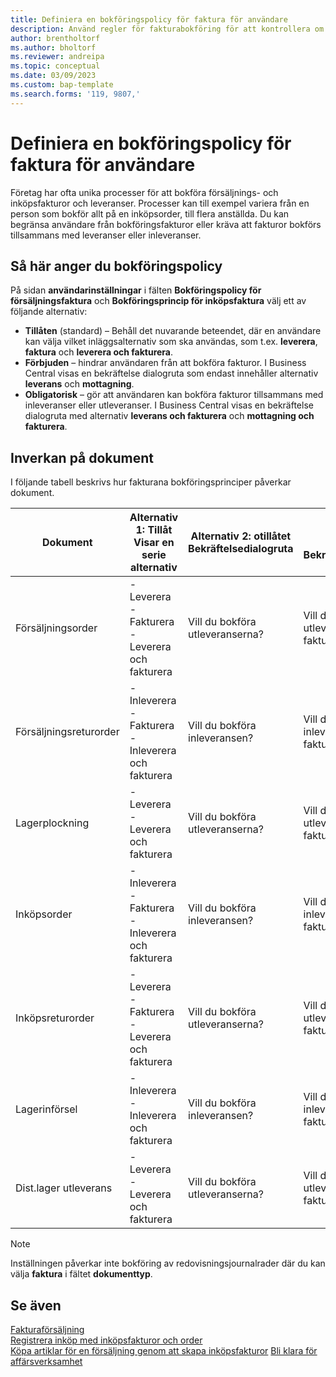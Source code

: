 ```yaml
---
title: Definiera en bokföringspolicy för faktura för användare
description: Använd regler för fakturabokföring för att kontrollera om en användare kan bokföra försäljnings- och inköpsfakturor.
author: brentholtorf
ms.author: bholtorf
ms.reviewer: andreipa
ms.topic: conceptual
ms.date: 03/09/2023
ms.custom: bap-template
ms.search.forms: '119, 9807,'
---
```


# <a name="define-an-invoice-posting-policy-for-users"></a>Definiera en bokföringspolicy för faktura för användare

Företag har ofta unika processer för att bokföra försäljnings- och inköpsfakturor och leveranser. Processer kan till exempel variera från en person som bokför allt på en inköpsorder, till flera anställda. Du kan begränsa användare från bokföringsfakturor eller kräva att fakturor bokförs tillsammans med leveranser eller inleveranser.

## <a name="to-specify-a-posting-policy"></a>Så här anger du bokföringspolicy

På sidan **användarinställningar** i fälten **Bokföringspolicy för försäljningsfaktura** och **Bokföringsprincip för inköpsfaktura** välj ett av följande alternativ:

* **Tillåten** (standard) – Behåll det nuvarande beteendet, där en användare kan välja vilket inläggsalternativ som ska användas, som t.ex. **leverera**, **faktura** och **leverera och fakturera**. 
* **Förbjuden** – hindrar användaren från att bokföra fakturor. I Business Central visas en bekräftelse dialogruta som endast innehåller alternativ **leverans** och **mottagning**.
* **Obligatorisk** – gör att användaren kan bokföra fakturor tillsammans med inleveranser eller utleveranser. I Business Central visas en bekräftelse dialogruta med alternativ **leverans och fakturera** och **mottagning och fakturera**.

## <a name="effect-on-documents"></a>Inverkan på dokument

I följande tabell beskrivs hur fakturana bokföringsprinciper påverkar dokument.

|Dokument | Alternativ 1: Tillåt <br>Visar en serie alternativ| Alternativ 2: otillåtet <br>Bekräftelsedialogruta | Alternativ 3: obligatorisk <br>Bekräftelsedialogruta|
|--|--|--|--|
|Försäljningsorder |- Leverera <br>- Fakturera <br>- Leverera och fakturera |Vill du bokföra utleveranserna? |Vill du bokföra utleveransen och fakturan?|
|Försäljningsreturorder |- Inleverera <br>- Fakturera <br>- Inleverera och fakturera |Vill du bokföra inleveransen? |Vill du bokföra inleveransen och fakturan?|
|Lagerplockning |- Leverera <br>- Leverera och fakturera |Vill du bokföra utleveranserna? |Vill du bokföra utleveransen och fakturan?|
|Inköpsorder |- Inleverera <br>- Fakturera <br>- Inleverera och fakturera |Vill du bokföra inleveransen? |Vill du bokföra inleveransen och fakturan?|
|Inköpsreturorder |- Leverera <br>- Fakturera <br>- Leverera och fakturera |Vill du bokföra utleveranserna? |Vill du bokföra utleveransen och fakturan?|
|Lagerinförsel |- Inleverera <br>- Inleverera och fakturera |Vill du bokföra inleveransen? |Vill du bokföra inleveransen och fakturan?|
|Dist.lager utleverans |- Leverera <br>- Leverera och fakturera | Vill du bokföra utleveranserna? |Vill du bokföra utleveransen och fakturan?|

   > [!Note]
   > Inställningen påverkar inte bokföring av redovisningsjournalrader där du kan välja **faktura** i fältet **dokumenttyp**.

## <a name="see-also"></a>Se även

[Fakturaförsäljning](sales-how-invoice-sales.md)  
[Registrera inköp med inköpsfakturor och order](purchasing-how-record-purchases.md)  
[Köpa artiklar för en försäljning genom att skapa inköpsfakturor](purchasing-how-purchase-products-sale.md)
[Bli klara för affärsverksamhet](ui-get-ready-business.md)  
